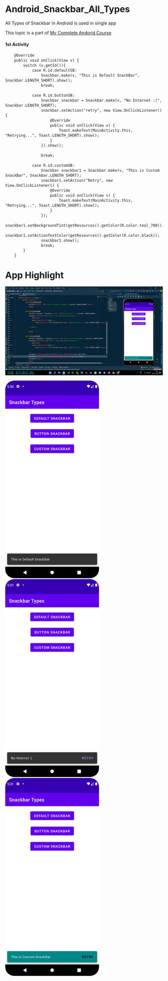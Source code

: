 # Android_Snackbar_All_Types
All Types of Snackbar in Android is used in single app

This topic is a part of [My Complete Andorid Course](https://github.com/ananddasani/Android_Apps)

#### 1st Activity 
```
    @Override
    public void onClick(View v) {
        switch (v.getId()){
            case R.id.defaultSB:
                Snackbar.make(v, "This is Default SnackBar", Snackbar.LENGTH_SHORT).show();
                break;

            case R.id.buttonSB:
                Snackbar snackbar = Snackbar.make(v, "No Internet :(", Snackbar.LENGTH_SHORT);
                snackbar.setAction("retry", new View.OnClickListener() {
                    @Override
                    public void onClick(View v) {
                        Toast.makeText(MainActivity.this, "Retrying...", Toast.LENGTH_SHORT).show();
                    }
                }).show();

                break;

            case R.id.customSB:
                Snackbar snackbar1 = Snackbar.make(v, "This is Custom SnackBar", Snackbar.LENGTH_SHORT);
                snackbar1.setAction("Retry", new View.OnClickListener() {
                    @Override
                    public void onClick(View v) {
                        Toast.makeText(MainActivity.this, "Retrying...", Toast.LENGTH_SHORT).show();
                    }
                });
                snackbar1.setBackgroundTint(getResources().getColor(R.color.teal_700));
                snackbar1.setActionTextColor(getResources().getColor(R.color.black));
                snackbar1.show();
                break;
        }
    }
```

# App Highlight

<img src="app_images/Snackbar Code.png" width="1000" /><br>

<img src="app_images/Snackbar App1.png" width="300" /> <img src="app_images/Snackbar App2.png" width="300" /> <img src="app_images/Snackbar App3.png" width="300" />

